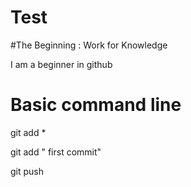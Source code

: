 
# Test
#The Beginning : Work for Knowledge

I am a beginner in github

# Basic command line 

git add *

git add " first commit"

git push 
